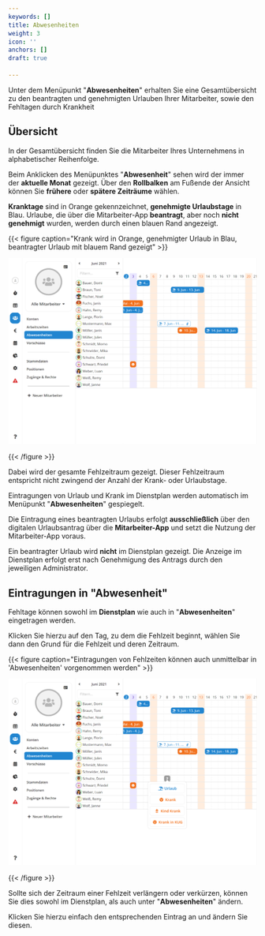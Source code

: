 ```yaml
---
keywords: []
title: Abwesenheiten
weight: 3
icon: ''
anchors: []
draft: true

---
```

Unter dem Menüpunkt "**Abwesenheiten**" erhalten Sie eine Gesamtübersicht zu den beantragten und genehmigten Urlauben Ihrer Mitarbeiter, sowie den Fehltagen durch Krankheit

## Übersicht

In der Gesamtübersicht finden Sie die Mitarbeiter Ihres Unternehmens in alphabetischer Reihenfolge.

Beim Anklicken des Menüpunktes "**Abwesenheit**" sehen wird der immer der **aktuelle Monat** gezeigt. Über den **Rollbalken** am Fußende der Ansicht können Sie **frühere** oder **spätere Zeiträume** wählen.

**Kranktage** sind in Orange gekennzeichnet, **genehmigte Urlaubstage** in Blau. Urlaube, die über die Mitarbeiter-App **beantragt**, aber noch **nicht genehmigt** wurden, werden durch einen blauen Rand angezeigt.

{{< figure caption="Krank wird in Orange, genehmigter Urlaub in Blau, beantragter Urlaub mit blauem Rand gezeigt" >}}

![](/uploads/hilfeartikel_mitarbeiter-alle_abwesenheiten_2.png)

{{< /figure >}}

Dabei wird der gesamte Fehlzeitraum gezeigt. Dieser Fehlzeitraum entspricht nicht zwingend der Anzahl der Krank- oder Urlaubstage.

Eintragungen von Urlaub und Krank im Dienstplan werden automatisch im Menüpunkt "**Abwesenheiten**" gespiegelt.

Die Eintragung eines beantragten Urlaubs erfolgt **ausschließlich** über den digitalen Urlaubsantrag über die **Mitarbeiter-App** und setzt die Nutzung der Mitarbeiter-App voraus.

Ein beantragter Urlaub wird **nicht** im Dienstplan gezeigt. Die Anzeige im Dienstplan erfolgt erst nach Genehmigung des Antrags durch den jeweiligen Administrator.

## Eintragungen in "Abwesenheit"

Fehltage können sowohl im **Dienstplan** wie auch in "**Abwesenheiten**" eingetragen werden.

Klicken Sie hierzu auf den Tag, zu dem die Fehlzeit beginnt, wählen Sie dann den Grund für die Fehlzeit und deren Zeitraum.

{{< figure caption="Eintragungen von Fehlzeiten können auch unmittelbar in 'Abwesenheiten' vorgenommen werden" >}}

![](/uploads/hilfeartikel_mitarbeiter-alle_abwesenheiten_3.png)

{{< /figure >}}

Sollte sich der Zeitraum einer Fehlzeit verlängern oder verkürzen, können Sie dies sowohl im Dienstplan, als auch unter "**Abwesenheiten**" ändern.

Klicken Sie hierzu einfach den entsprechenden Eintrag an und ändern Sie diesen.